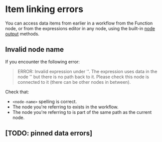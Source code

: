 # Item linking errors

You can access data items from earlier in a workflow from the Function node, or from the expressions editor in any node, using the built-in [node output](/code-examples/methods#node-output) methods.

## Invalid node name

If you encounter the following error:

> ERROR: Invalid expression under '<field name>'.
> The expression uses data in the node '<node-name>' but there is no path back to it. Please check this node is connected to it (there can be other nodes in between).

Check that:

* `<node-name>` spelling is correct.
* The node you're referring to exists in the workflow.
* The node you're referring to is part of the same path as the current node.


## [TODO: pinned data errors]
